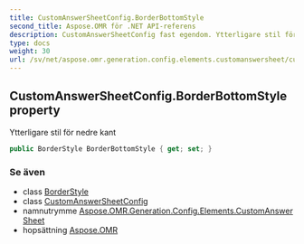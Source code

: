 ```yaml
---
title: CustomAnswerSheetConfig.BorderBottomStyle
second_title: Aspose.OMR för .NET API-referens
description: CustomAnswerSheetConfig fast egendom. Ytterligare stil för nedre kant
type: docs
weight: 30
url: /sv/net/aspose.omr.generation.config.elements.customanswersheet/customanswersheetconfig/borderbottomstyle/
---
```

## CustomAnswerSheetConfig.BorderBottomStyle property

Ytterligare stil för nedre kant

```csharp
public BorderStyle BorderBottomStyle { get; set; }
```

### Se även

* class [BorderStyle](../../../aspose.omr.generation.config/borderstyle/)
* class [CustomAnswerSheetConfig](../)
* namnutrymme [Aspose.OMR.Generation.Config.Elements.CustomAnswerSheet](../../customanswersheetconfig/)
* hopsättning [Aspose.OMR](../../../)


